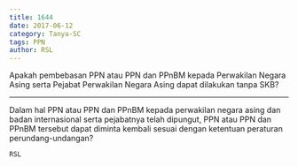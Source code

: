 ```yaml
---
title: 1644
date: 2017-06-12
category: Tanya-SC
tags: PPN
author: RSL
---
```


Apakah pembebasan PPN atau PPN dan PPnBM kepada Perwakilan Negara Asing serta Pejabat Perwakilan Negara Asing dapat dilakukan tanpa SKB?

---

Dalam hal PPN atau PPN dan PPnBM kepada perwakilan negara asing dan badan internasional serta pejabatnya telah dipungut, PPN atau PPN dan PPnBM tersebut dapat diminta kembali sesuai dengan ketentuan peraturan perundang-undangan?

`RSL`
